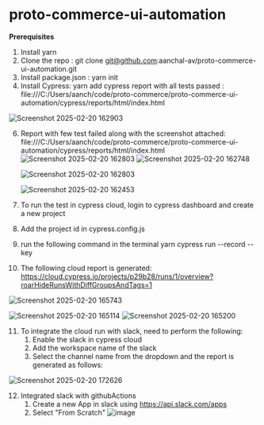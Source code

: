 # proto-commerce-ui-automation
**Prerequisites**
1. Install yarn
2. Clone the repo : git clone git@github.com:aanchal-av/proto-commerce-ui-automation.git
3. Install package.json : yarn init
4. Install Cypress: yarn add cypress
report with all tests passed : file:///C:/Users/aanch/code/proto-commerce/proto-commerce-ui-automation/cypress/reports/html/index.html

![Screenshot 2025-02-20 162903](https://github.com/user-attachments/assets/af8c6362-6d04-45ce-a854-893aba9967d5)

6. Report with few test failed along with the screenshot attached: file:///C:/Users/aanch/code/proto-commerce/proto-commerce-ui-automation/cypress/reports/html/index.html
![Screenshot 2025-02-20 162803](https://github.com/user-attachments/assets/452b9cad-2478-43ad-906e-e798f62084b3)
![Screenshot 2025-02-20 162748](https://github.com/user-attachments/assets/389c1602-7679-4659-b357-769cd3b5b30e)

  
   ![Screenshot 2025-02-20 162803](https://github.com/user-attachments/assets/489b8e26-b6a6-4835-8b7b-dc382dacce86)

   ![Screenshot 2025-02-20 162453](https://github.com/user-attachments/assets/c35e8976-8cd1-49c0-ae70-450cd029e7dc)

7. To run the test in cypress cloud, login to cypress dashboard and create a new project
8. Add the project id in cypress.config.js
9.  run the following command in the terminal yarn cypress run --record --key <record key>
10. The following cloud report is generated: https://cloud.cypress.io/projects/p29b28/runs/1/overview?roarHideRunsWithDiffGroupsAndTags=1  
   
![Screenshot 2025-02-20 165743](https://github.com/user-attachments/assets/11a99d6c-b9c0-4317-ba74-fc1f8d993de4)

![Screenshot 2025-02-20 165114](https://github.com/user-attachments/assets/1a5a0381-d15b-4c58-a5a5-831445364de8)
![Screenshot 2025-02-20 165200](https://github.com/user-attachments/assets/338bf5c8-1ee8-4b21-93a3-66551c61cfc1)

11. To integrate the cloud run with slack, need to perform the following:
     1. Enable the slack in cypress cloud
     2. Add the workspace name of the slack
     3. Select the channel name from the dropdown
    and the report is generated as follows:

![Screenshot 2025-02-20 172626](https://github.com/user-attachments/assets/91df9704-08aa-4bcc-b895-f9b74fb0419e)

12. Integrated slack with githubActions
     1. Create a new App in slack using https://api.slack.com/apps
     2. Select "From Scratch"
![image](https://github.com/user-attachments/assets/6cecc63c-4d9d-44f9-8e9f-b00763497118)


